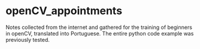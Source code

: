 # openCV_appointments
Notes collected from the internet and gathered for the training of beginners in openCV, translated into Portuguese. The entire python code example was previously tested.
